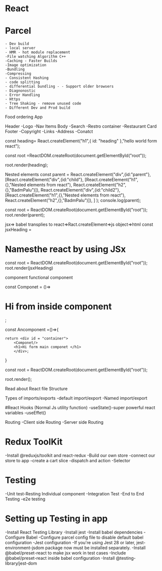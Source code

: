 # React

# Parcel
    - Dev build
    - local server
    - HMR - hot module replacement
    -File watching Algorithm C++
    -Caching - Faster Builds
    -Image optimization
    -Bundling
    -Compressing
    - Consistent Hashing
    - code splitting
    - differential bundling - - Support older browsers
    - Diagnonostic
    - Error Handling
    - Https
    - Tree Shaking - remove unused code
    - Different Dev and Prod build


Food ordering App

Header
    -Logo
    -Nav Items
Body
    -Search
    -Restro container
    -Restaurant Card
Footer
    -Copyright
    -Links
    -Address
    -Conatct

const heading= React.createElement("h1",{
    id: "heading"
},"hello world form react");

const root =ReactDOM.createRoot(document.getElementById("root"));

root.render(heading);

Nested elements
const parent = React.createElement("div",{id:"parent"},
    [React.createElement("div",{id:"child"},
    [React.createElement("h1",{},"Nested elements from react"),
    React.createElement("h2",{},"BadmPalu")]),
    React.createElement("div",{id:"child2"},
    [React.createElement("h1",{},"Nested elements from react"),
    React.createElement("h2",{},"BadmPalu")]),
]
);
console.log(parent);

const root = ReactDOM.createRoot(document.getElementById("root"));
root.render(parent);

jsx=> babel transplies to react=>Ract.createElement=>js object=>html
const jsxHeading = <h1 id="heading">Namesthe react by using JSx</h1>
const root = ReactDOM.createRoot(document.getElementById("root"));
root.render(jsxHeading)


component 
functional component

const Componet = ()=>
     <h1 id ="comp">Hi from inside component</h1>;



const Ancomponent =()=>{
   
    return <div id = "container">
        <Componet/>
        <h1>Hi form main componet </h1>
        </div>;
}

const root = ReactDOM.createRoot(document.getElementById("root"));

root.render(<Ancomponent/>);


Read about React file Structure

Types of imports/exports
 -default import/export
 -Named import/export

#React Hooks
 (Normal Js utility function)
-useState()-super powerful react variables
-useEffet()

Routing
-Client side Routing
-Server side Routing

# Redux ToolKit
-Install @reduxjs/toolkit and react-redux
-Build our own store
-connect our store to app
-create a cart slice
-dispatch and action
-Selector

# Testing
-Unit test-Resting Individual component
-Integration Test
-End to End  Testing -e2e testing

# Setting up Testing in app
-Install React Testing Library
-Install jest
-Install babel dependencies
-Configure Babel
-Configure parcel config file to disable default babel configuration
-Jest configuration
-If you're using Jest 28 or later, jest-environment-jsdom package now must be installed separately.
-Install @babel/preset-react to make jsx work in test cases
-Include @babel/preset-react inside babel configuration
-Install @testing-library/jest-dom

